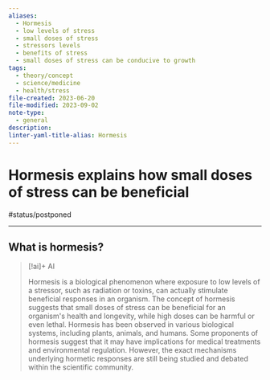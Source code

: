 ```yaml
---
aliases:
  - Hormesis
  - low levels of stress
  - small doses of stress
  - stressors levels
  - benefits of stress
  - small doses of stress can be conducive to growth
tags:
  - theory/concept
  - science/medicine
  - health/stress
file-created: 2023-06-20
file-modified: 2023-09-02
note-type:
  - general
description: 
linter-yaml-title-alias: Hormesis
---
```


# Hormesis explains how small doses of stress can be beneficial

#status/postponed

---

## What is hormesis?

> [!ai]+ AI
>
> Hormesis is a biological phenomenon where exposure to low levels of a stressor, such as radiation or toxins, can actually stimulate beneficial responses in an organism. The concept of hormesis suggests that small doses of stress can be beneficial for an organism's health and longevity, while high doses can be harmful or even lethal. Hormesis has been observed in various biological systems, including plants, animals, and humans. Some proponents of hormesis suggest that it may have implications for medical treatments and environmental regulation. However, the exact mechanisms underlying hormetic responses are still being studied and debated within the scientific community.
